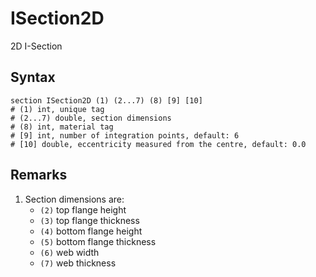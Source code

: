 # ISection2D

2D I-Section

## Syntax

```
section ISection2D (1) (2...7) (8) [9] [10]
# (1) int, unique tag
# (2...7) double, section dimensions
# (8) int, material tag
# [9] int, number of integration points, default: 6
# [10] double, eccentricity measured from the centre, default: 0.0
```

## Remarks

1. Section dimensions are:
   * `(2)` top flange height
   * `(3)` top flange thickness
   * `(4)` bottom flange height
   * `(5)` bottom flange thickness
   * `(6)` web width
   * `(7)` web thickness
